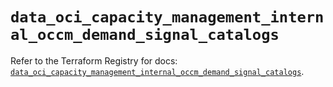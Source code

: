 # `data_oci_capacity_management_internal_occm_demand_signal_catalogs`

Refer to the Terraform Registry for docs: [`data_oci_capacity_management_internal_occm_demand_signal_catalogs`](https://registry.terraform.io/providers/hashicorp/oci/7.19.0/docs/data-sources/capacity_management_internal_occm_demand_signal_catalogs).
